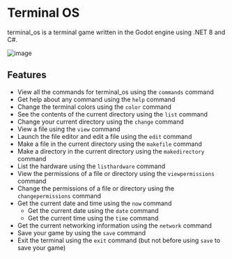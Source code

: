 # Terminal OS
terminal_os is a terminal game written in the Godot engine using .NET 8 and C#.

![image](https://github.com/user-attachments/assets/4d4f92c8-3938-4590-8a6f-7b5dafccfe3b)

## Features
- View all the commands for terminal_os using the `commands` command
- Get help about any command using the `help` command
- Change the terminal colors using the `color` command
- See the contents of the current directory using the `list` command
- Change your current directory using the `change` command
- View a file using the `view` command
- Launch the file editor and edit a file using the `edit` command
- Make a file in the current directory using the `makefile` command
- Make a directory in the current directory using the `makedirectory` command
- List the hardware using the `listhardware` command
- View the permissions of a file or directory using the `viewpermissions` command
- Change the permissions of a file or directory using the `changepermissions` command
- Get the current date and time using the `now` command
    - Get the current date using the `date` command
    - Get the current time using the `time` command
- Get the current networking information using the `network` command
- Save your game by using the `save` command
- Exit the terminal using the `exit` command (but not before using `save` to save your game)